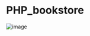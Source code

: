 # PHP_bookstore

![image](https://user-images.githubusercontent.com/57097398/175457238-406c2fc6-ba5c-4795-92a5-b4e612871bea.png)
